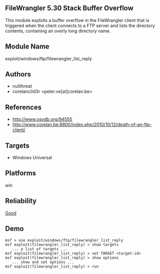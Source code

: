 ## FileWrangler 5.30 Stack Buffer Overflow

This module exploits a buffer overflow in the FileWrangler 
client that is triggered when the client connects to a FTP 
server and lists the directory contents, containing an 
overly long directory name.


## Module Name
exploit/windows/ftp/filewrangler_list_reply

## Authors
* nullthreat
* corelanc0d3r <peter.ve[at]corelan.be>


## References
* http://www.osvdb.org/94555
* http://www.corelan.be:8800/index.php/2010/10/12/death-of-an-ftp-client/



## Targets
* Windows Universal


## Platforms
win

## Reliability
[Good](https://github.com/rapid7/metasploit-framework/wiki/Exploit-Ranking)

## Demo

```
msf > use exploit/windows/ftp/filewrangler_list_reply
msf exploit(filewrangler_list_reply) > show targets
   ... a list of targets ...
msf exploit(filewrangler_list_reply) > set TARGET <target-id>
msf exploit(filewrangler_list_reply) > show options
   ... show and set options ...
msf exploit(filewrangler_list_reply) > run
```
    
    